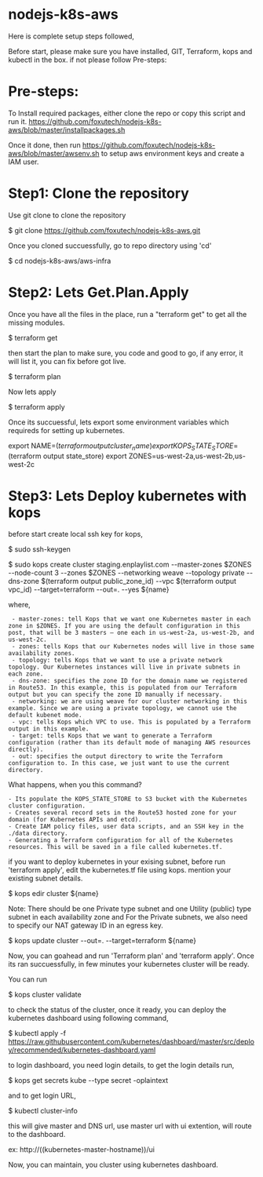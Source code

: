 # nodejs-k8s-aws
Here is complete setup steps followed, 

 Before start, please make sure you have installed, GIT, Terraform, kops and kubectl in the box. if not please follow Pre-steps:


# Pre-steps:
To Install required packages, either clone the repo or copy this script and run it.
https://github.com/foxutech/nodejs-k8s-aws/blob/master/installpackages.sh

Once it done, then run https://github.com/foxutech/nodejs-k8s-aws/blob/master/awsenv.sh
to setup aws environment keys and create a IAM user. 

# Step1: Clone the repository

Use git clone to clone the repository

$ git clone https://github.com/foxutech/nodejs-k8s-aws.git

 Once you cloned succuessfully, go to repo directory using 'cd'
 
$ cd nodejs-k8s-aws/aws-infra

# Step2: Lets Get.Plan.Apply

Once you have all the files in the place, run a "terraform get" to get all the missing modules. 

$ terraform get

then start the plan to make sure, you code and good to go, if any error, it will list it, you can fix before got live. 

$ terraform plan

Now lets apply

$ terraform apply

Once its succuessful, lets export some environment variables which requireds for setting up kubernetes.

export NAME=$(terraform output cluster_name)
export KOPS_STATE_STORE=$(terraform output state_store)
export ZONES=us-west-2a,us-west-2b,us-west-2c

# Step3: Lets Deploy kubernetes with kops

before start create local ssh key for kops, 

$ sudo ssh-keygen

$ sudo kops create cluster staging.enplaylist.com --master-zones $ZONES --node-count 3 --zones $ZONES --networking weave --topology private --dns-zone $(terraform output public_zone_id)  --vpc $(terraform output vpc_id) --target=terraform --out=. --yes ${name}

where, 

     - master-zones: tell Kops that we want one Kubernetes master in each zone in $ZONES. If you are using the default configuration in this post, that will be 3 masters — one each in us-west-2a, us-west-2b, and us-west-2c.
     - zones: tells Kops that our Kubernetes nodes will live in those same availability zones.
     - topology: tells Kops that we want to use a private network topology. Our Kubernetes instances will live in private subnets in each zone.
     - dns-zone: specifies the zone ID for the domain name we registered in Route53. In this example, this is populated from our Terraform output but you can specify the zone ID manually if necessary.
     - networking: we are using weave for our cluster networking in this example. Since we are using a private topology, we cannot use the default kubenet mode.
     - vpc: tells Kops which VPC to use. This is populated by a Terraform output in this example.
     - target: tells Kops that we want to generate a Terraform configuration (rather than its default mode of managing AWS resources directly).
     - out: specifies the output directory to write the Terraform configuration to. In this case, we just want to use the current directory.

What happens, when you this command?

    - Its populate the KOPS_STATE_STORE to S3 bucket with the Kubernetes cluster configuration.
    - Creates several record sets in the Route53 hosted zone for your domain (for Kubernetes APIs and etcd).
    - Create IAM policy files, user data scripts, and an SSH key in the ./data directory.
    - Generating a Terraform configuration for all of the Kubernetes resources. This will be saved in a file called kubernetes.tf.
	
 if you want to deploy kubernetes in your exising subnet, before run 'terraform apply', edit the kubernetes.tf file using kops. mention your existing subnet details. 
 
$ kops edir cluster ${name}
 
Note: There should be one Private type subnet and one Utility (public) type subnet in each availability zone and For the Private subnets, we also need to specify our NAT gateway ID in an egress key.

$ kops update cluster --out=. --target=terraform ${name}

Now, you can goahead and run 'Terraform plan' and 'terraform apply'. Once its ran succuessfully, in few minutes your kubernetes cluster will be ready.

You can run 

$ kops cluster validate

to check the status of the cluster, once it ready, you can deploy the kubernetes dashboard using following command,

$ kubectl apply -f https://raw.githubusercontent.com/kubernetes/dashboard/master/src/deploy/recommended/kubernetes-dashboard.yaml

to login dashboard, you need login details, to get the login details run, 

$ kops get secrets kube --type secret -oplaintext

and to get login URL, 

$ kubectl cluster-info

this will give master and DNS url, use master url with ui extention, will route to the dashboard. 

ex: http://((kubernetes-master-hostname))/ui

Now, you can maintain, you cluster using kubernetes dashboard.

